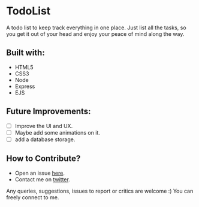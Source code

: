 # TodoList

A todo list to keep track everything in one place. Just list all the tasks, so you get it out of your head and enjoy your peace of mind along the way.

## Built with:
- HTML5
- CSS3
- Node
- Express
- EJS

<!-- ![TodoList Screenshot](public/img/screenshot.png "TodoList Screenshot") -->

<!-- Visit the [live preview](). -->

## Future Improvements:

- [ ] Improve the UI and UX.
- [ ] Maybe add some animations on it.
- [ ] add a database storage.

## How to Contribute?

- Open an issue [here](https://github.com/genesisgabiola/todolist/issues).
- Contact me on [twitter](http://twitter.com/genesisgabiola).

Any queries, suggestions, issues to report or critics are welcome :) You can freely connect to me.
